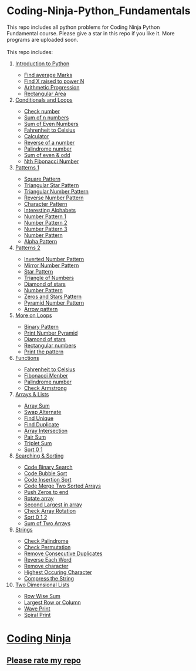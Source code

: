 # Coding-Ninja-Python_Fundamentals
This repo includes all python problems for Coding Ninja Python Fundamental course. Please give a star in this repo if you like it. More programs are uploaded soon.</br></br>
This repo includes:</br>
<ol>
  <li><a href='https://github.com/rajdip20/Coding-Ninja-Python_Fundamentals/tree/main/Introduction%20to%20Python'>Introduction to Python</li>
    <ul>
      <li><a href='https://github.com/rajdip20/Coding-Ninja-Python_Fundamentals/blob/main/Introduction%20to%20Python/Find%20average%20Marks.py'>Find average Marks</li>
      <li><a href='https://github.com/rajdip20/Coding-Ninja-Python_Fundamentals/blob/main/Introduction%20to%20Python/Find%20X%20raised%20to%20power%20N.py'>Find X raised to power N</li>
      <li><a href='https://github.com/rajdip20/Coding-Ninja-Python_Fundamentals/blob/main/Introduction%20to%20Python/Arithmetic%20Progression.py'>Arithmetic Progression</li>
      <li><a href='https://github.com/rajdip20/Coding-Ninja-Python_Fundamentals/blob/main/Introduction%20to%20Python/Rectangular%20Area.py'>Rectangular Area</li>
    </ul>
    
  <li><a href='https://github.com/rajdip20/Coding-Ninja-Python_Fundamentals/tree/main/Conditionals%20and%20Loops'>Conditionals and Loops</li>
    <ul>
      <li><a href='https://github.com/rajdip20/Coding-Ninja-Python_Fundamentals/blob/main/Conditionals%20and%20Loops/Check%20number.py'>Check number</li>
      <li><a href='https://github.com/rajdip20/Coding-Ninja-Python_Fundamentals/blob/main/Conditionals%20and%20Loops/Sum%20of%20n%20numbers.py'>Sum of n numbers</li>
      <li><a href='https://github.com/rajdip20/Coding-Ninja-Python_Fundamentals/blob/main/Conditionals%20and%20Loops/Sum%20of%20Even%20Numbers.py'>Sum of Even Numbers</li>
      <li><a href='https://github.com/rajdip20/Coding-Ninja-Python_Fundamentals/blob/main/Conditionals%20and%20Loops/Fahrenheit%20to%20Celsius.py'>Fahrenheit to Celsius</li>
      <li><a href='https://github.com/rajdip20/Coding-Ninja-Python_Fundamentals/blob/main/Conditionals%20and%20Loops/Calculator.py'>Calculator</li>
      <li><a href='https://github.com/rajdip20/Coding-Ninja-Python_Fundamentals/blob/main/Conditionals%20and%20Loops/Reverse%20of%20a%20number.py'>Reverse of a number</li>
      <li><a href='https://github.com/rajdip20/Coding-Ninja-Python_Fundamentals/blob/main/Conditionals%20and%20Loops/Palindrome%20number.py'>Palindrome number</li>
      <li><a href='https://github.com/rajdip20/Coding-Ninja-Python_Fundamentals/blob/main/Conditionals%20and%20Loops/Sum%20of%20even%20%26%20odd.py'>Sum of even & odd</li>
      <li><a href='https://github.com/rajdip20/Coding-Ninja-Python_Fundamentals/blob/main/Conditionals%20and%20Loops/Nth%20Fibonacci%20Number.py'>Nth Fibonacci Number</li>
    </ul>
    
  <li><a href='https://github.com/rajdip20/Coding-Ninja-Python_Fundamentals/tree/main/Patterns%201'>Patterns 1</li>
    <ul>
      <li><a href='https://github.com/rajdip20/Coding-Ninja-Python_Fundamentals/blob/main/Patterns%201/Square%20Pattern.py'>Square Pattern</li>
      <li><a href='https://github.com/rajdip20/Coding-Ninja-Python_Fundamentals/blob/main/Patterns%201/Triangular%20Star%20Pattern.py'>Triangular Star Pattern</li>
      <li><a href='https://github.com/rajdip20/Coding-Ninja-Python_Fundamentals/blob/main/Patterns%201/Triangle%20Number%20Pattern.py'>Triangular Number Pattern</li>
      <li><a href='https://github.com/rajdip20/Coding-Ninja-Python_Fundamentals/blob/main/Patterns%201/Reverse%20Number%20Pattern.py'>Reverse Number Pattern</li>
      <li><a href='https://github.com/rajdip20/Coding-Ninja-Python_Fundamentals/blob/main/Patterns%201/Character%20Pattern.py'>Character Pattern</li>
      <li><a href='https://github.com/rajdip20/Coding-Ninja-Python_Fundamentals/blob/main/Patterns%201/Interesting%20Alphabets.py'>Interesting Alphabets</li>
      <li><a href='https://github.com/rajdip20/Coding-Ninja-Python_Fundamentals/blob/main/Patterns%201/Number%20Pattern%201.py'>Number Pattern 1</li>
      <li><a href='https://github.com/rajdip20/Coding-Ninja-Python_Fundamentals/blob/main/Patterns%201/Number%20Pattern%202.py'>Number Pattern 2</li>
      <li><a href='https://github.com/rajdip20/Coding-Ninja-Python_Fundamentals/blob/main/Patterns%201/Number%20Pattern%203.py'>Number Pattern 3</li>
      <li><a href='https://github.com/rajdip20/Coding-Ninja-Python_Fundamentals/blob/main/Patterns%201/Number%20Pattern.py'>Number Pattern</li>
      <li><a href='https://github.com/rajdip20/Coding-Ninja-Python_Fundamentals/blob/main/Patterns%201/Alpha%20Pattern.py'>Alpha Pattern</li>
    </ul>
    
  <li><a href='https://github.com/rajdip20/Coding-Ninja-Python_Fundamentals/tree/main/Patterns%202'>Patterns 2</li>
    <ul>
      <li><a href='https://github.com/rajdip20/Coding-Ninja-Python_Fundamentals/blob/main/Patterns%202/Inverted%20Number%20Pattern.py'>Inverted Number Pattern</li>
      <li><a href='https://github.com/rajdip20/Coding-Ninja-Python_Fundamentals/blob/main/Patterns%202/Mirror%20Number%20Pattern.py'>Mirror Number Pattern</li>
      <li><a href='https://github.com/rajdip20/Coding-Ninja-Python_Fundamentals/blob/main/Patterns%202/Star%20Pattern.py'>Star Pattern</li>
      <li><a href='https://github.com/rajdip20/Coding-Ninja-Python_Fundamentals/blob/main/Patterns%202/Triangle%20of%20Numbers.py'>Triangle of Numbers</li>
      <li><a href='https://github.com/rajdip20/Coding-Ninja-Python_Fundamentals/blob/main/Patterns%202/Diamond%20of%20stars.py'>Diamond of stars</li>
      <li><a href='https://github.com/rajdip20/Coding-Ninja-Python_Fundamentals/blob/main/Patterns%202/Number%20Pattern.py'>Number Pattern</li>
      <li><a href='https://github.com/rajdip20/Coding-Ninja-Python_Fundamentals/blob/main/Patterns%202/Zeros%20and%20Stars%20Pattern.py'>Zeros and Stars Pattern</li>
      <li><a href='https://github.com/rajdip20/Coding-Ninja-Python_Fundamentals/blob/main/Patterns%202/Pyramid%20Number%20Pattern.py'>Pyramid Number Pattern</li>
      <li><a href='https://github.com/rajdip20/Coding-Ninja-Python_Fundamentals/blob/main/Patterns%202/Arrow%20pattern.py'>Arrow pattern</li>
    </ul>
    
  <li><a href='https://github.com/rajdip20/Coding-Ninja-Python_Fundamentals/tree/main/More%20on%20Loops'>More on Loops</li>
    <ul>
      <li><a href='https://github.com/rajdip20/Coding-Ninja-Python_Fundamentals/blob/main/More%20on%20Loops/Binary%20Pattern.py'>Binary Pattern</li>
      <li><a href='https://github.com/rajdip20/Coding-Ninja-Python_Fundamentals/blob/main/More%20on%20Loops/Print%20Number%20Pyramid.py'>Print Number Pyramid</li>
      <li><a href='https://github.com/rajdip20/Coding-Ninja-Python_Fundamentals/blob/main/More%20on%20Loops/Diamond%20of%20stars.py'>Diamond of stars</li>
      <li><a href='https://github.com/rajdip20/Coding-Ninja-Python_Fundamentals/blob/main/More%20on%20Loops/Rectangular%20numbers.py'>Rectangular numbers</li>
      <li><a href='https://github.com/rajdip20/Coding-Ninja-Python_Fundamentals/blob/main/More%20on%20Loops/Print%20the%20pattern.py'>Print the pattern</li>
    </ul>
    
  <li><a href='https://github.com/rajdip20/Coding-Ninja-Python_Fundamentals/tree/main/Functions'>Functions</li>
    <ul>
      <li><a href='https://github.com/rajdip20/Coding-Ninja-Python_Fundamentals/blob/main/Functions/Fahrenheit%20to%20Celsius%20Function.py'>Fahrenheit to Celsius</li>
      <li><a href='https://github.com/rajdip20/Coding-Ninja-Python_Fundamentals/blob/main/Functions/Fibonacci%20Member.py'>Fibonacci Menber</li>
      <li><a href='https://github.com/rajdip20/Coding-Ninja-Python_Fundamentals/blob/main/Functions/Palindrome%20number%20Function.py'>Palindrome number</li>
      <li><a href='https://github.com/rajdip20/Coding-Ninja-Python_Fundamentals/blob/main/Functions/Check%20Armstrong.py'>Check Armstrong</li>
    </ul>
    
  <li><a href='https://github.com/rajdip20/Coding-Ninja-Python_Fundamentals/tree/main/Arrays%20%26%20Lists'>Arrays & Lists</li>
    <ul>
      <li><a href='https://github.com/rajdip20/Coding-Ninja-Python_Fundamentals/blob/main/Arrays%20%26%20Lists/Array%20Sum.py'>Array Sum</li>
      <li><a href='https://github.com/rajdip20/Coding-Ninja-Python_Fundamentals/blob/main/Arrays%20%26%20Lists/Swap%20Alternate.py'>Swap Alternate</li>
      <li><a href='https://github.com/rajdip20/Coding-Ninja-Python_Fundamentals/blob/main/Arrays%20%26%20Lists/Find%20Unique.py'>Find Unique</li>
      <li><a href='https://github.com/rajdip20/Coding-Ninja-Python_Fundamentals/blob/main/Arrays%20%26%20Lists/Find%20Duplicate.py'>Find Duplicate</li>
      <li><a href='https://github.com/rajdip20/Coding-Ninja-Python_Fundamentals/blob/main/Arrays%20%26%20Lists/Array%20Intersection.py'>Array Intersection</li>
      <li><a href='https://github.com/rajdip20/Coding-Ninja-Python_Fundamentals/blob/main/Arrays%20%26%20Lists/Pair%20Sum.py'>Pair Sum</li>
      <li><a href='https://github.com/rajdip20/Coding-Ninja-Python_Fundamentals/blob/main/Arrays%20%26%20Lists/Triplet%20Sum.py'>Triplet Sum</li>
      <li><a href='https://github.com/rajdip20/Coding-Ninja-Python_Fundamentals/blob/main/Arrays%20%26%20Lists/Sort%200%201.py'>Sort 0 1</li>
    </ul>
    
  <li><a href='https://github.com/rajdip20/Coding-Ninja-Python_Fundamentals/tree/main/Searching%20%26%20Sorting'>Searching & Sorting</li>
    <ul>
      <li><a href='https://github.com/rajdip20/Coding-Ninja-Python_Fundamentals/blob/main/Searching%20%26%20Sorting/Code%20Binary%20Search.py'>Code Binary Search</li>
      <li><a href='https://github.com/rajdip20/Coding-Ninja-Python_Fundamentals/blob/main/Searching%20%26%20Sorting/Code%20Bubble%20Sort.py'>Code Bubble Sort</li>
      <li><a href='https://github.com/rajdip20/Coding-Ninja-Python_Fundamentals/blob/main/Searching%20%26%20Sorting/Code%20Insertion%20Sort.py'>Code Insertion Sort</li>
      <li><a href='https://github.com/rajdip20/Coding-Ninja-Python_Fundamentals/blob/main/Searching%20%26%20Sorting/Code%20Merge%20Two%20Sorted%20Arrays.py'>Code Merge Two Sorted Arrays</li>
      <li><a href='https://github.com/rajdip20/Coding-Ninja-Python_Fundamentals/blob/main/Searching%20%26%20Sorting/Push%20Zeros%20to%20end.py'>Push Zeros to end</li>
      <li><a href='https://github.com/rajdip20/Coding-Ninja-Python_Fundamentals/blob/main/Searching%20%26%20Sorting/Rotate%20array.py'>Rotate array</li>
      <li><a href='https://github.com/rajdip20/Coding-Ninja-Python_Fundamentals/blob/main/Searching%20%26%20Sorting/Second%20Largest%20in%20array.py'>Second Largest in array</li>
      <li><a href='https://github.com/rajdip20/Coding-Ninja-Python_Fundamentals/blob/main/Searching%20%26%20Sorting/Check%20Array%20Rotation.py'>Check Array Rotation</li>
      <li><a href='https://github.com/rajdip20/Coding-Ninja-Python_Fundamentals/blob/main/Searching%20%26%20Sorting/Sort%200%201%202.py'>Sort 0 1 2</li>
      <li><a href='https://github.com/rajdip20/Coding-Ninja-Python_Fundamentals/blob/main/Searching%20%26%20Sorting/Sum%20of%20Two%20Arrays.py'>Sum of Two Arrays</li>
    </ul>
    
  <li><a href='https://github.com/rajdip20/Coding-Ninja-Python_Fundamentals/tree/main/Strings'>Strings</li>
    <ul>
      <li><a href='https://github.com/rajdip20/Coding-Ninja-Python_Fundamentals/blob/main/Strings/Check%20Palindrome.py'>Check Palindrome</li>
      <li><a href='https://github.com/rajdip20/Coding-Ninja-Python_Fundamentals/blob/main/Strings/Check%20Permutation.py'>Check Permutation</li>
      <li><a href='https://github.com/rajdip20/Coding-Ninja-Python_Fundamentals/blob/main/Strings/Remove%20Consecutive%20Duplicates.py'>Remove Consecutive Duplicates</li>
      <li><a href='https://github.com/rajdip20/Coding-Ninja-Python_Fundamentals/blob/main/Strings/Reverse%20Each%20Word.py'>Reverse Each Word</li>
      <li><a href='https://github.com/rajdip20/Coding-Ninja-Python_Fundamentals/blob/main/Strings/Remove%20character.py'>Remove character</li>
      <li><a href='https://github.com/rajdip20/Coding-Ninja-Python_Fundamentals/blob/main/Strings/Highest%20Occuring%20Character.py'>Highest Occuring Character</li>
      <li><a href='https://github.com/rajdip20/Coding-Ninja-Python_Fundamentals/blob/main/Strings/Compress%20the%20String.py'>Compress the String</li>
    </ul>
    
  <li><a href='https://github.com/rajdip20/Coding-Ninja-Python_Fundamentals/tree/main/Two%20Dimensional%20Lists'>Two Dimensional Lists</li>
    <ul>
      <li><a href='https://github.com/rajdip20/Coding-Ninja-Python_Fundamentals/blob/main/Two%20Dimensional%20Lists/Row%20Wise%20Sum.py'>Row Wise Sum</li>
      <li><a href='https://github.com/rajdip20/Coding-Ninja-Python_Fundamentals/blob/main/Two%20Dimensional%20Lists/Largest%20Row%20or%20Column.py'>Largest Row or Column</li>
      <li><a href='https://github.com/rajdip20/Coding-Ninja-Python_Fundamentals/blob/main/Two%20Dimensional%20Lists/Wave%20Print.py'>Wave Print</li>
      <li><a href='https://github.com/rajdip20/Coding-Ninja-Python_Fundamentals/blob/main/Two%20Dimensional%20Lists/Spiral%20Print.py'>Spiral Print</li>
    </ul> 
</ol>

<h1>Coding Ninja
<h2>Please rate my repo
